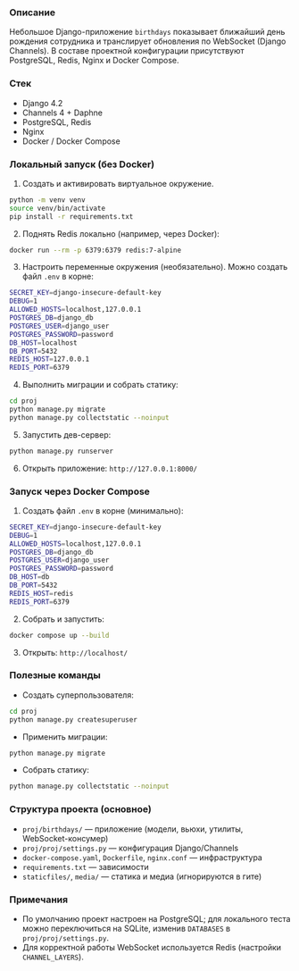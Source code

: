 ### Описание

Небольшое Django-приложение `birthdays` показывает ближайший день рождения сотрудника и транслирует обновления по WebSocket (Django Channels). В составе проектной конфигурации присутствуют PostgreSQL, Redis, Nginx и Docker Compose.

### Стек
- Django 4.2
- Channels 4 + Daphne
- PostgreSQL, Redis
- Nginx
- Docker / Docker Compose

### Локальный запуск (без Docker)
1. Создать и активировать виртуальное окружение.
```bash
python -m venv venv
source venv/bin/activate
pip install -r requirements.txt
```
2. Поднять Redis локально (например, через Docker):
```bash
docker run --rm -p 6379:6379 redis:7-alpine
```
3. Настроить переменные окружения (необязательно). Можно создать файл `.env` в корне:
```bash
SECRET_KEY=django-insecure-default-key
DEBUG=1
ALLOWED_HOSTS=localhost,127.0.0.1
POSTGRES_DB=django_db
POSTGRES_USER=django_user
POSTGRES_PASSWORD=password
DB_HOST=localhost
DB_PORT=5432
REDIS_HOST=127.0.0.1
REDIS_PORT=6379
```
4. Выполнить миграции и собрать статику:
```bash
cd proj
python manage.py migrate
python manage.py collectstatic --noinput
```
5. Запустить дев-сервер:
```bash
python manage.py runserver
```
6. Открыть приложение: `http://127.0.0.1:8000/`

### Запуск через Docker Compose
1. Создать файл `.env` в корне (минимально):
```bash
SECRET_KEY=django-insecure-default-key
DEBUG=1
ALLOWED_HOSTS=localhost,127.0.0.1
POSTGRES_DB=django_db
POSTGRES_USER=django_user
POSTGRES_PASSWORD=password
DB_HOST=db
DB_PORT=5432
REDIS_HOST=redis
REDIS_PORT=6379
```
2. Собрать и запустить:
```bash
docker compose up --build
```
3. Открыть: `http://localhost/`

### Полезные команды
- Создать суперпользователя:
```bash
cd proj
python manage.py createsuperuser
```
- Применить миграции:
```bash
python manage.py migrate
```
- Собрать статику:
```bash
python manage.py collectstatic --noinput
```

### Структура проекта (основное)
- `proj/birthdays/` — приложение (модели, вьюхи, утилиты, WebSocket-консумер)
- `proj/proj/settings.py` — конфигурация Django/Channels
- `docker-compose.yaml`, `Dockerfile`, `nginx.conf` — инфраструктура
- `requirements.txt` — зависимости
- `staticfiles/`, `media/` — статика и медиа (игнорируются в гите)

### Примечания
- По умолчанию проект настроен на PostgreSQL; для локального теста можно переключиться на SQLite, изменив `DATABASES` в `proj/proj/settings.py`.
- Для корректной работы WebSocket используется Redis (настройки `CHANNEL_LAYERS`).
